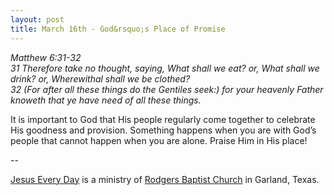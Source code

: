 ```yaml
---
layout: post
title: March 16th - God&rsquo;s Place of Promise
---
```


_Matthew 6:31-32  
31 Therefore take no thought, saying, What shall we eat? or, What
shall we drink? or, Wherewithal shall we be clothed?  
32 (For after all these things do the Gentiles seek:) for your
heavenly Father knoweth that ye have need of all these things._

It is important to God that His people regularly come together to
celebrate His goodness and provision. Something happens when you are
with God&rsquo;s people that cannot happen when you are alone. Praise
Him in His place!

 --

<a href=http://jesuseveryday.net>Jesus Every Day</a> is a ministry of <a href=http://rodgersbaptist.net>Rodgers Baptist Church</a> in Garland, Texas.
